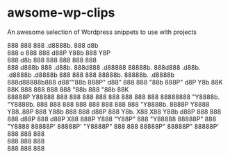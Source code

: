 # awsome-wp-clips
An awesome selection of Wordpress snippets to use with projects

888       888                      888                                                  .d8888b.  888 d8b                            
888   o   888                      888                                                 d88P  Y88b 888 Y8P                            
888  d8b  888                      888                                                 888    888 888                                
888 d888b 888  .d88b.  888d888 .d88888 88888b.  888d888 .d88b.  .d8888b  .d8888b       888        888 888 88888b.  88888b.  .d8888b  
888d88888b888 d88""88b 888P"  d88" 888 888 "88b 888P"  d8P  Y8b 88K      88K           888        888 888 888 "88b 888 "88b 88K      
88888P Y88888 888  888 888    888  888 888  888 888    88888888 "Y8888b. "Y8888b.      888    888 888 888 888  888 888  888 "Y8888b. 
8888P   Y8888 Y88..88P 888    Y88b 888 888 d88P 888    Y8b.          X88      X88      Y88b  d88P 888 888 888 d88P 888 d88P      X88 
888P     Y888  "Y88P"  888     "Y88888 88888P"  888     "Y8888   88888P'  88888P'       "Y8888P"  888 888 88888P"  88888P"   88888P' 
                                       888                                                                888      888               
                                       888                                                                888      888               
                                       888                                                                888      888
